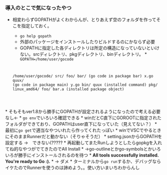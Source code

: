 ### 導入のとこで気になったやつ
* 相変わらずGOPATHがよくわからんが、とりあえず空のフォルダを作ってそこを指定しておく。
    * <code>go help gopath</code>
    * 外部のパッケージをインストールしたりビルドするのにかならず必要
    * GOPATHに指定した各ディレクトリは所定の構造になっていないといけない。srcディレクトリ、pkgディレクトリ、binディレクトリ。
    *<code>
    GOPATH=/home/user/gocode

    /home/user/gocode/
        src/
            foo/
                bar/               (go code in package bar)
                    x.go
                quux/              (go code in package main)
                    y.go
        bin/
            quux                   (installed command)
        pkg/
            linux_amd64/
                foo/
                    bar.a          (installed package object)
</code>
    * そもそもver1.8から勝手にGOPATHが設定されるようになったので考える必要なし←
    * <code>go env</code>でいろいろ確認できる
    * winだとC直下にGOROOTに指定されたフォルダができており、GOPATHはuser直下になっていた（見えてない？）
        * 最初に<code>go get</code>で適当なやついれたら作ってくれたっぽい
    * winでVSCでやるときにそのままRunnerだと動かない（そりゃそうだ）
        * setting.jsonからGOPATHを設定する →　できない(?????
        * 再起動してまたRunしようとしたらgopkgを入れてね的なやつがでてきたのでAll Install
        * →go-outlineとかgo-symbolsとかいろいろが勝手にインストールされるのを待つ
        * <b>All tools successfully installed. You're ready to Go :).</b>
        * → ダメ
        * ターミナルから<code>go run</code>するか、デバッグならイケたのでRunnerを使うのは諦めよう。。使い方いまいちわからんし